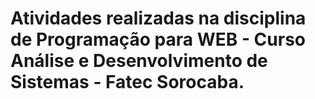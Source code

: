 # Atividades realizadas na disciplina de Programação para WEB - Curso Análise e Desenvolvimento de Sistemas - Fatec Sorocaba.
